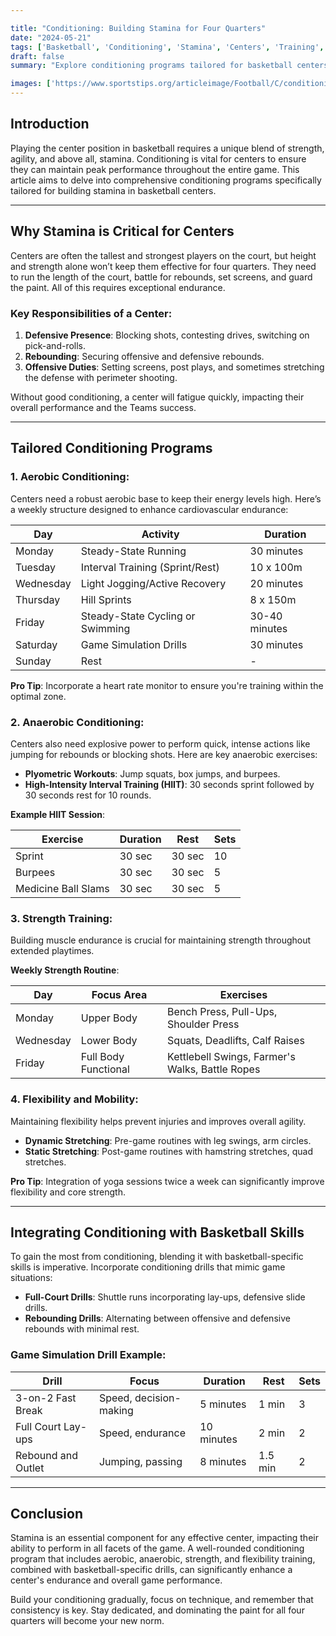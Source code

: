 ```yaml
---

title: "Conditioning: Building Stamina for Four Quarters"
date: "2024-05-21"
tags: ['Basketball', 'Conditioning', 'Stamina', 'Centers', 'Training', 'Endurance', 'Fitness', 'Performance', 'Coaching']
draft: false
summary: "Explore conditioning programs tailored for basketball centers to build stamina and maintain performance throughout the game."

images: ['https://www.sportstips.org/articleimage/Football/C/conditioning_building_stamina_for_four_quarters.webp']
---
```


## Introduction

Playing the center position in basketball requires a unique blend of strength, agility, and above all, stamina. Conditioning is vital for centers to ensure they can maintain peak performance throughout the entire game. This article aims to delve into comprehensive conditioning programs specifically tailored for building stamina in basketball centers.

---

## Why Stamina is Critical for Centers

Centers are often the tallest and strongest players on the court, but height and strength alone won’t keep them effective for four quarters. They need to run the length of the court, battle for rebounds, set screens, and guard the paint. All of this requires exceptional endurance.

### Key Responsibilities of a Center:

1. **Defensive Presence**: Blocking shots, contesting drives, switching on pick-and-rolls.
2. **Rebounding**: Securing offensive and defensive rebounds.
3. **Offensive Duties**: Setting screens, post plays, and sometimes stretching the defense with perimeter shooting.

Without good conditioning, a center will fatigue quickly, impacting their overall performance and the Teams success.

---

## Tailored Conditioning Programs

### **1. Aerobic Conditioning:**

Centers need a robust aerobic base to keep their energy levels high. Here’s a weekly structure designed to enhance cardiovascular endurance:

| Day       | Activity                          | Duration      |
|-----------|-----------------------------------|---------------|
| Monday    | Steady-State Running              | 30 minutes    |
| Tuesday   | Interval Training (Sprint/Rest)   | 10 x 100m     |
| Wednesday | Light Jogging/Active Recovery     | 20 minutes    |
| Thursday  | Hill Sprints                      | 8 x 150m      |
| Friday    | Steady-State Cycling or Swimming  | 30-40 minutes |
| Saturday  | Game Simulation Drills            | 30 minutes    |
| Sunday    | Rest                              | -             |

**Pro Tip**: Incorporate a heart rate monitor to ensure you're training within the optimal zone.

### **2. Anaerobic Conditioning:**

Centers also need explosive power to perform quick, intense actions like jumping for rebounds or blocking shots. Here are key anaerobic exercises:

- **Plyometric Workouts**: Jump squats, box jumps, and burpees.
- **High-Intensity Interval Training (HIIT)**: 30 seconds sprint followed by 30 seconds rest for 10 rounds.

**Example HIIT Session**:

| Exercise      | Duration | Rest  | Sets |
|---------------|-----------|-------|------|
| Sprint        | 30 sec    | 30 sec| 10   |
| Burpees       | 30 sec    | 30 sec| 5    |
| Medicine Ball Slams | 30 sec | 30 sec | 5 |

### **3. Strength Training:**

Building muscle endurance is crucial for maintaining strength throughout extended playtimes.

**Weekly Strength Routine**:

| Day          | Focus Area             | Exercises                                            |
|--------------|------------------------|------------------------------------------------------|
| Monday       | Upper Body             | Bench Press, Pull-Ups, Shoulder Press                |
| Wednesday    | Lower Body             | Squats, Deadlifts, Calf Raises                       |
| Friday       | Full Body Functional   | Kettlebell Swings, Farmer's Walks, Battle Ropes      |

### **4. Flexibility and Mobility:**

Maintaining flexibility helps prevent injuries and improves overall agility.

- **Dynamic Stretching**: Pre-game routines with leg swings, arm circles.
- **Static Stretching**: Post-game routines with hamstring stretches, quad stretches.

**Pro Tip**: Integration of yoga sessions twice a week can significantly improve flexibility and core strength.

---

## Integrating Conditioning with Basketball Skills

To gain the most from conditioning, blending it with basketball-specific skills is imperative. Incorporate conditioning drills that mimic game situations:

- **Full-Court Drills**: Shuttle runs incorporating lay-ups, defensive slide drills.
- **Rebounding Drills**: Alternating between offensive and defensive rebounds with minimal rest.

### Game Simulation Drill Example:

| Drill                | Focus                   | Duration  | Rest   | Sets |
|----------------------|-------------------------|-----------|--------|------|
| 3-on-2 Fast Break    | Speed, decision-making  | 5 minutes | 1 min  | 3    |
| Full Court Lay-ups   | Speed, endurance        | 10 minutes| 2 min  | 2    |
| Rebound and Outlet   | Jumping, passing        | 8 minutes | 1.5 min| 2    |

---

## Conclusion

Stamina is an essential component for any effective center, impacting their ability to perform in all facets of the game. A well-rounded conditioning program that includes aerobic, anaerobic, strength, and flexibility training, combined with basketball-specific drills, can significantly enhance a center's endurance and overall game performance.

Build your conditioning gradually, focus on technique, and remember that consistency is key. Stay dedicated, and dominating the paint for all four quarters will become your new norm.
```